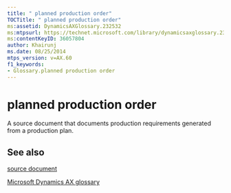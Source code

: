 ```yaml
---
title: " planned production order"
TOCTitle: " planned production order"
ms:assetid: DynamicsAXGlossary.232532
ms:mtpsurl: https://technet.microsoft.com/library/dynamicsaxglossary.232532(v=AX.60)
ms:contentKeyID: 36057804
author: Khairunj
ms.date: 08/25/2014
mtps_version: v=AX.60
f1_keywords:
- Glossary.planned production order
---
```


# planned production order

A source document that documents production requirements generated from a production plan.

## See also

[source document](source-document.md)

[Microsoft Dynamics AX glossary](glossary/microsoft-dynamics-ax-glossary.md)

  


